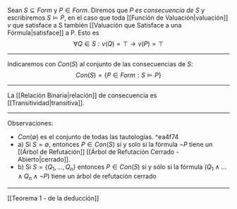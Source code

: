 Sean $S\subseteq Form$ y $P\in Form$. 
Diremos que *$P$ es consecuencia de $S$* y escribiremos $S\models P$, en el caso que toda [[Función de Valuación|valuación]] $v$ que satisface a S también [[Valuación que Satisface a una Fórmula|satisface]] a P.
Esto es $$\forall Q \in S:v(Q)=\top \rightarrow v(P)=\top$$
***
Indicaremos con $Con(S)$ al conjunto de las consecuencias de $S$:$$Con(S)=\{P\in Form : S \models P\}$$
***
La [[Relación Binaria|relación]] de consecuencia es [[Transitividad|transitiva]].
***
Observaciones:
- $Con(\emptyset)$ es el conjunto de todas las tautologías.   ^ea4f74
- a) Si $S=\emptyset$, entonces $P\in Con(S)$ si y solo si la fórmula $\neg P$ tiene un [[Árbol de Refutación]] [[Árbol de Refutación Cerrado - Abierto|cerrado]].
- b) Si $S=\{Q_1,...,Q_n\}$ entonces $P \in Con(S)$ si y sólo si la fórmula $(Q_1\land ...\land Q_n\land \neg P)$ tiene un árbol de refutación cerrado
***
[[Teorema 1 - de la deducción]] 